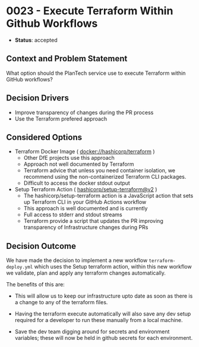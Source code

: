 # 0023 - Execute Terraform Within Github Workflows

* **Status**: accepted

## Context and Problem Statement

What option should the PlanTech service use to execute Terraform within GitHub workflows?

## Decision Drivers

* Improve transparency of changes during the PR process
* Use the Terraform prefered approach

## Considered Options

* Terraform Docker Image ( [docker://hashicorp/terraform](https://hub.docker.com/r/hashicorp/terraform/#!) )
  * Other DfE projects use this approach
  * Approach not well documented by Terraform
  * Terraform advice that unless you need container isolation, we recommend using the non-containerized Terraform CLI packages.
  * Difficult to access the docker stdout output
* Setup Terraform Action ( [hashicorp/setup-terraform@v2](https://github.com/hashicorp/setup-terraform) )
  * The hashicorp/setup-terraform action is a JavaScript action that sets up Terraform CLI in your GitHub Actions workflow
  * This approach is well documented and is currently 
  * Full access to stderr and stdout streams
  * Terraform provide a script that updates the PR improving transparency of Infrastructure changes during PRs

## Decision Outcome

We have made the decision to implement a new workflow ```terraform-deploy.yml``` which uses the Setup terraform action, within this new workflow we validate, plan and apply any terraform 
changes automatically. 

The benefits of this are:

* This will allow us to keep our infrastructure upto date as soon as there is a change to any of the terraform files.

* Having the terraform execute automatically will also save any dev setup required for a developer to run these manually from a local machine.

* Save the dev team digging around for secrets and environment variables; these will now be held in github secrets for each environment.